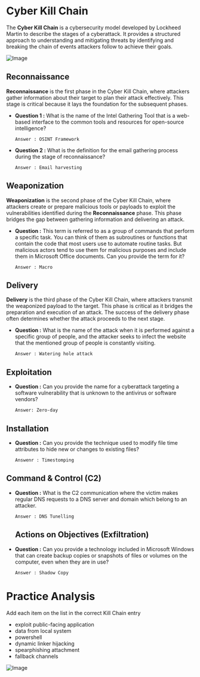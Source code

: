 # Cyber ​​Kill Chain 

The **Cyber Kill Chain** is a cybersecurity model developed by Lockheed Martin to describe the stages of a cyberattack. It provides a structured approach to understanding and mitigating threats by identifying and breaking the chain of events attackers follow to achieve their goals.

![Image](https://github.com/user-attachments/assets/e5ad1612-51b6-47c4-889d-21a0b3bd47af)

## Reconnaissance
**Reconnaissance** is the first phase in the Cyber Kill Chain, where attackers gather information about their target to plan their attack effectively. This stage is critical because it lays the foundation for the subsequent phases.

* **Question 1 :** What is the name of the Intel Gathering Tool that is a web-based interface to the common tools and resources for open-source intelligence?


      Answer : OSINT Framework

* **Question 2 :** What is the definition for the email gathering process during the stage of reconnaissance?

      Answer : Email harvesting 

## Weaponization
**Weaponization** is the second phase of the Cyber Kill Chain, where attackers create or prepare malicious tools or payloads to exploit the vulnerabilities identified during the **Reconnaissance** phase. This phase bridges the gap between gathering information and delivering an attack.

* **Question :** This term is referred to as a group of commands that perform a specific task. You can think of them as subroutines or functions that contain the code that most users use to automate routine tasks. But malicious actors tend to use them for malicious purposes and include them in Microsoft Office documents. Can you provide the term for it? 

      Answer : Macro
## Delivery
**Delivery** is the third phase of the Cyber Kill Chain, where attackers transmit the weaponized payload to the target. This phase is critical as it bridges the preparation and execution of an attack. The success of the delivery phase often determines whether the attack proceeds to the next stage.

* **Question :** What is the name of the attack when it is performed against a specific group of people, and the attacker seeks to infect the website that the mentioned group of people is constantly visiting.

      Answer : Watering hole attack

## Exploitation

* **Question :** 
Can you provide the name for a cyberattack targeting a software vulnerability that is unknown to the antivirus or software vendors?

      Answer: Zero-day
## Installation
* **Question :** Can you provide the technique used to modify file time attributes to hide new or changes to existing files?

      Answenr : Timestomping

## Command & Control (C2)

* **Question :** What is the C2 communication where the victim makes regular DNS requests to a DNS server and domain which belong to an attacker. 

      Answer : DNS Tunelling
  ## Actions on Objectives (Exfiltration)

* **Question :** Can you provide a technology included in Microsoft Windows that can create backup copies or snapshots of files or volumes on the computer, even when they are in use? 

      Answer : Shadow Copy

# Practice Analysis

Add each item on the list in the correct Kill Chain entry

- exploit public-facing application
- data from local system
- powershell
- dynamic linker hijacking
- spearphishing attachment
- fallback channels

![Image](https://github.com/user-attachments/assets/a3291c91-975a-48de-9506-4006061000a0)
